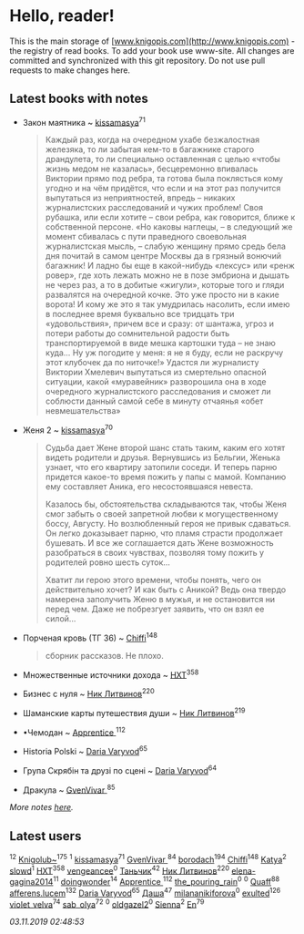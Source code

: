 # Hello, reader!
This is the main storage of [www.knigopis.com](http://www.knigopis.com) - the registry of read books.
To add your book use www-site. All changes are committed and synchronized with this git repository.
Do not use pull requests to make changes here.


## Latest books with notes
* Закон маятника ~ [kissamasya](users/684/68439978-vkontakte)<sup>71</sup>
    > Каждый раз, когда на очередном ухабе безжалостная железяка, то ли забытая кем-то в багажнике старого драндулета, то ли специально оставленная с целью «чтобы жизнь медом не казалась», бесцеремонно впивалась Виктории прямо под ребра, та готова была поклясться кому угодно и на чём придётся, что если и на этот раз получится выпутаться из неприятностей, впредь – никаких журналистских расследований и чужих проблем! Своя рубашка, или если хотите – свои ребра, как говорится, ближе к собственной персоне. «Но каковы наглецы, – в следующий же момент сбивалась с пути праведного своевольная журналистская мысль, – слабую женщину прямо средь бела дня почитай в самом центре Москвы да в грязный вонючий багажник! И ладно бы еще в какой-нибудь «лексус» или «ренж ровер», где хоть лежать можно не в позе эмбриона и дышать не через раз, а то в добитые «жигули», которые того и гляди развалятся на очередной кочке. Это уже просто ни в какие ворота! И кому же это я так умудрилась насолить, если имею в последнее время буквально все тридцать три «удовольствия», причем все и сразу: от шантажа, угроз и потери работы до сомнительной радости быть транспортируемой в виде мешка картошки туда – не знаю куда… Ну уж погодите у меня: я не я буду, если не раскручу этот клубочек да по ниточке!» Удастся ли журналисту Виктории Хмелевич выпутаться из смертельно опасной ситуации, какой «муравейник» разворошила она в ходе очередного журналистского расследования и сможет ли соблюсти данный самой себе в минуту отчаянья «обет невмешательства»

* Женя 2 ~ [kissamasya](users/684/68439978-vkontakte)<sup>70</sup>
    > Судьба дает Жене второй шанс стать таким, каким его хотят видеть родители и друзья. Вернувшись из Бельгии, Женька узнает, что его квартиру затопили соседи. И теперь парню придется какое-то время пожить у папы с мамой. Компанию ему составляет Аника, его несостоявшаяся невеста.
    > 
    > Казалось бы, обстоятельства складываются так, чтобы Женя смог забыть о своей запретной любви к могущественному боссу, Августу. Но возлюбленный героя не привык сдаваться. Он легко доказывает парню, что пламя страсти продолжает бушевать. И все же соглашается дать Жене возможность разобраться в своих чувствах, позволяя тому пожить у родителей ровно шесть суток…
    > 
    > Хватит ли герою этого времени, чтобы понять, чего он действительно хочет? И как быть с Аникой? Ведь она твердо намерена заполучить Женю в мужья, и не остановится ни перед чем. Даже не побрезгует заявить, что он взял ее силой…

* Порченая кровь (ТГ 36) ~ [Chiffi](users/105/105831994080785626680-google)<sup>148</sup>
    > сборник рассказов. Не плохо.

* Множественные источники дохода ~ [HXT](users/100/100002563462782-facebook)<sup>358</sup>

* Бизнес с нуля ~ [Ник Литвинов](users/241/241974816-vkontakte)<sup>220</sup>

* Шаманские карты путешествия души ~ [Ник Литвинов](users/241/241974816-vkontakte)<sup>219</sup>

* •Чемодан ~ [Apprentice ](users/528/52821952-vkontakte)<sup>112</sup>

* Historia Polski ~ [Daria Varyvod](users/829/829893410524253-facebook)<sup>65</sup>

* Група Скрябін та друзі по сцені ~ [Daria Varyvod](users/829/829893410524253-facebook)<sup>64</sup>

* Дракула ~ [GvenVivar ](users/158/158266434925901-facebook)<sup>85</sup>


_More notes [here](latest_books_with_notes.md)._


## Latest users
[](users/270/270444099499-odnoklassniki)<sup>12</sup> 
[Knigolub~](users/111/111878597279669641685-google)<sup>175</sup> 
[](users/116/116624392380281660529-google)<sup>1</sup> 
[kissamasya](users/684/68439978-vkontakte)<sup>71</sup> 
[GvenVivar ](users/158/158266434925901-facebook)<sup>84</sup> 
[borodach](users/157/15706320-vkontakte)<sup>194</sup> 
[Chiffi](users/105/105831994080785626680-google)<sup>148</sup> 
[Katya](users/552/55239754-vkontakte)<sup>2</sup> 
[slowd](users/103/103100437955997490081-google)<sup>1</sup> 
[HXT](users/100/100002563462782-facebook)<sup>358</sup> 
[vengeancee](users/204/20441347-vkontakte)<sup>0</sup> 
[Таньчик](users/209/2096581563762610-facebook)<sup>42</sup> 
[Ник Литвинов](users/241/241974816-vkontakte)<sup>220</sup> 
[elena-gagina2014](users/208/208969292-yandex)<sup>11</sup> 
[doingwonder](users/108/108689364763869996762-google)<sup>14</sup> 
[Apprentice ](users/528/52821952-vkontakte)<sup>112</sup> 
[the_pouring_rain](users/175/175864892-vkontakte)<sup>0</sup> 
[](users/106/106933869236254657812-google)<sup>0</sup> 
[Quaff](users/122/12267158-vkontakte)<sup>88</sup> 
[afferens.lucem](users/196/196071655-vkontakte)<sup>132</sup> 
[Daria Varyvod](users/829/829893410524253-facebook)<sup>65</sup> 
[Даша](users/334/334696193054530347-mailru)<sup>47</sup> 
[milananikiforova](users/899/89967062-vkontakte)<sup>0</sup> 
[exulted](users/100/100599204551896265722-google)<sup>126</sup> 
[violet_velva](users/116/116961712580551399099-google)<sup>74</sup> 
[sab_olya](users/139/139338401-vkontakte)<sup>72</sup> 
[](users/117/117968006138114353304-google)<sup>0</sup> 
[oldgazel2](users/897/897669997-yandex)<sup>0</sup> 
[Sienna](users/102/102428236801747542915-google)<sup>2</sup> 
[En](users/333/333646551-vkontakte)<sup>79</sup> 


_03.11.2019 02:48:53_
